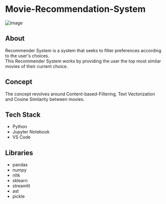 # Movie-Recommendation-System
![image](https://user-images.githubusercontent.com/98599230/176836161-f80c29c8-7c87-41e4-9943-3354c2027949.png)
<br/>
## About
Recommender System is a system that seeks to filter preferences according to the user's choices.<br/>This Recommender System works by providing the user the top most similar movies of their current choice.<br/>
## Concept
The concept revolves around Content-based-Filtering, Text Vectorization and Cosine Similarity between movies.<br/>
## Tech Stack
* Python
* Jupyter Notebook
* VS Code
## Libraries
* pandas
* numpy
* nltk
* sklearn
* streamlit
* ast
* pickle


